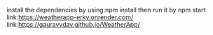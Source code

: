 
install the dependencies by using:npm install
then run it by npm start
link:https://weatherapp-erky.onrender.com/
link:https://gauravydav.github.io/WeatherApp/
